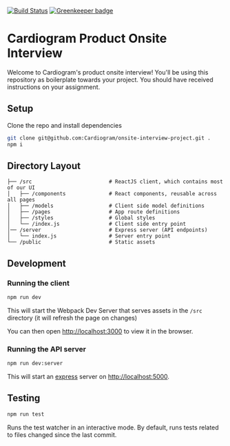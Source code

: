 [![Build Status](https://travis-ci.com/Cardiogram/onsite-interview-project.svg?branch=master)](https://travis-ci.com/Cardiogram/onsite-interview-project) [![Greenkeeper badge](https://badges.greenkeeper.io/Cardiogram/onsite-interview-project.svg)](https://greenkeeper.io/)

# Cardiogram Product Onsite Interview

Welcome to Cardiogram's product onsite interview! You'll be using this repository as boilerplate towards your project. You should have received instructions on your assignment.

## Setup

Clone the repo and install dependencies

```bash
git clone git@github.com:Cardiogram/onsite-interview-project.git .
npm i
```

## Directory Layout

```
├── /src                         # ReactJS client, which contains most of our UI
│   ├── /components              # React components, reusable across all pages
│   ├── /models                  # Client side model definitions
│   ├── /pages                   # App route definitions
│   ├── /styles                  # Global styles
│   └── /index.js                # Client side entry point
│── /server                      # Express server (API endpoints)
│   └── index.js                 # Server entry point
└── /public                      # Static assets
```

## Development

### Running the client

```bash
npm run dev
```

This will start the Webpack Dev Server that serves assets in the `/src` directory (it will refresh the page on changes)

You can then open [http://localhost:3000](http://localhost:3000) to view it in the browser.

### Running the API server

```bash
npm run dev:server
```

This will start an [express](https://expressjs.com/) server on [http://localhost:5000](http://localhost:5000).

## Testing

```bash
npm run test
```

Runs the test watcher in an interactive mode.
By default, runs tests related to files changed since the last commit.
